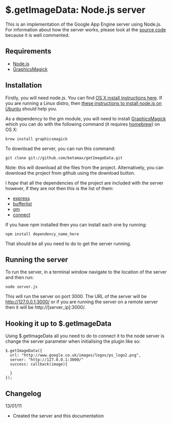 $.getImageData: Node.js server
==============

This is an implementation of the Google App Engine server using Node.js. For information about how the server works, please look at the [source code][server_source] because it is well commented.

[server_source]: https://github.com/betamax/getImageData/blob/master/server-examples/node/server.js

Requirements
-----

 * [Node.js][node_link]
 * [GraphicsMagick][graphicsmagick]

Installation
-----

Firstly, you will need node.js. You can find [OS X install instructions here][osx_install]. If you are running a Linux distro, then [these instructions to install node.js on Ubuntu][ubuntu_install] should help you.

As a dependency to the gm module, you will need to install [GraphicsMagick][graphicsmagick] which you can do with the following command (it requires [homebrew][homebrew]) on OS X:

    brew install graphicsmagick

To download the server, you can run this command:

    git clone git://github.com/betamax/getImageData.git

Note: this will download all the files from the project. Alternatively, you can download the project from github using the download button.

I *hope* that all the dependencies of the project are included with the server however, if they are not then this is the list of them:

 * [express][express_link]
 * [bufferlist][bufferlist_link]
 * [gm][gm_link]
 * [connect][connect_link]

If you have npm installed then you can install each one by running:

    npm install dependency_name_here

That should be all you need to do to get the server running.

[osx_install]: http://shapeshed.com/journal/setting-up-nodejs-and-npm-on-mac-osx/
[ubuntu_install]: http://www.giantflyingsaucer.com/blog/?p=894
[graphicsmagick]: http://www.graphicsmagick.org/
[homebrew]: https://github.com/mxcl/homebrew
[node_link]: http://nodejs.org/
[express_link]: http://github.com/visionmedia/express/tree/master
[bufferlist_link]: http://github.com/substack/node-bufferlist
[gm_link]: http://github.com/aheckmann/gm
[connect_link]: http://registry.npmjs.org/connect/-/connect-0.5.4.tgz

Running the server
-----

To run the server, in a terminal window navigate to the location of the server and then run:

    node server.js

This will run the server on port 3000. The URL of the server will be http://127.0.0.1:3000/ or if you are running the server on a remote server then it will be http://[server_ip]:3000/.

Hooking it up to $.getImageData
-----

Using $.getImageData all you need to do to connect it to the node server is change the server parameter when initialising the plugin like so:

    $.getImageData({
      url: "http://www.google.co.uk/images/logos/ps_logo2.png", 
      server: "http://127.0.0.1:3000/"
      success: callback(image){
			
      }
    });


Changelog
---------

13/01/11

 * Created the server and this documentation